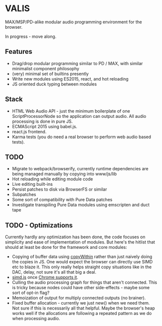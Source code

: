 # VALIS

MAX/MSP/PD-alike modular audio programming environment for the browser. 

In progress - move along.

## Features

* Drag/drop modular programming similar to PD / MAX, with similar minimalist
  component philosophy
* (very) minimal set of builtins presently
* Write new modules using ES2015, react, and hot reloading
* JS oriented duck typing between modules

## Stack

* HTML Web Audio API - just the minimum boilerplate of one ScriptProcessorNode
  so the application can output audio. All audio processing is done in pure JS.
* ECMAScript 2015 using babel.js.
* react.js frontend.
* Karma tests (you do need a real browser to perform web audio based tests).

## TODO

* Migrate to webpack/browserify, currently runtime dependencies are being
  managed manually by copying into www/js/lib
* Hot reloading while editing module code
* Live editing built-ins
* Persist patches to disk via BrowserFS or similar
* Subpatches
* Some sort of compatibility with Pure Data patches
* Investigate transpiling Pure Data modules using emscripten and duct tape

## TODO - Optimizations

Currently hardly any optimization has been done, the code focuses on simplicity
and ease of implementation of modules. But here's the hitlist that should at
least be done for the framework and core modules:

* Copying of buffer data using [copyWithin](https://developer.mozilla.org/en-US/docs/Web/JavaScript/Reference/Global_Objects/TypedArray/copyWithin) rather than just naively doing the copies in JS. One would expect the browser can directly use SIMD etc to blaze it. This only really helps straight copy situations like in the DAC, delay, not sure it's all that big a deal.
* [simd.js](https://developer.mozilla.org/en-US/docs/Web/JavaScript/Reference/Global_Objects/SIMD) once [Chrome supports it](https://bugs.chromium.org/p/v8/issues/detail?id=4124).
* Culling the audio processing graph for things that aren't connected. This is
  tricky because nodes could have other side-effects - maybe some sort of
  opt-in flag?
* Memoization of output for multiply connected outputs (no brainer).
* Fixed buffer allocation - currently we just new() when we need them. Not sure
  if this is necessarily all that helpful. Maybe the browser's heap works well if the
  allocations are following a repeated pattern as we do when processing audio.
